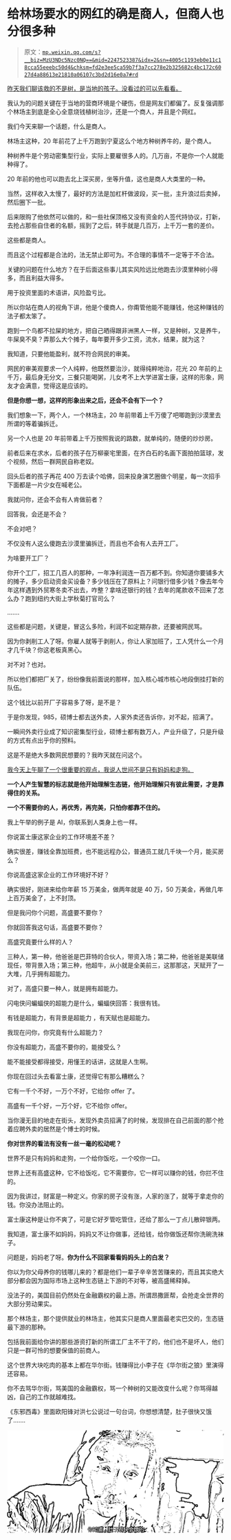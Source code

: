 # 给林场要水的网红的确是商人，但商人也分很多种

> 原文：[`mp.weixin.qq.com/s?__biz=MzU3NDc5Nzc0NQ==&mid=2247523387&idx=2&sn=4005c1193eb0e11c18cca55eeebc50d4&chksm=fd2e3ee5ca59b7f3a7cc278e2b325682c4bc172c6027d4a88613e21810a06107c3bd2d16e0a7#rd`](http://mp.weixin.qq.com/s?__biz=MzU3NDc5Nzc0NQ==&mid=2247523387&idx=2&sn=4005c1193eb0e11c18cca55eeebc50d4&chksm=fd2e3ee5ca59b7f3a7cc278e2b325682c4bc172c6027d4a88613e21810a06107c3bd2d16e0a7#rd)

[昨天我们聊该救的不是树，是当地的孩子。没看过的可以先看看。](http://mp.weixin.qq.com/s?__biz=MzU3NDc5Nzc0NQ==&mid=2247523371&idx=2&sn=7d30883dbe4e2e3a92e22b43a4956eac&chksm=fd2e3ef5ca59b7e3030d4e03e9e3fbbd6652b5375a68c5cc7eece1ef2975a4b6beae74d8fbb5&scene=21#wechat_redirect) 

我认为的问题关键在于当地的营商环境是个硬伤，但是网友们都偏了。反复强调那个林场主到底是全心全意烧钱植树治沙，还是一个商人，并且是个网红。 

我们今天来聊一个话题，什么是商人。 

林场主这种，20 年前花了上千万跑到宁夏这么个地方种树养牛的，是个商人。 

种树养牛是个劳动密集型行业，实际上要雇很多人的。几万亩，不是你一个人就能种得了。 

20 年前的他也可以跑去北上深买房，坐等升值，这也是商人大类里的一种。 

当然，这样收入太慢了，最好的方法是加杠杆做波段，买一批，主升浪过后卖掉，然后圈下一批。 

后来限购了他依然可以做的，和一些社保顶格又没有资金的人签代持协议，打新，去抢占那些自住者的名额，摇到了之后，转手就是几百万，上千万一套的差价。 

这些都是商人。 

而且这个过程都是合法的，法无禁止即可为。不合理的事情不一定等于不合法。 

关键的问题在什么地方？在于后面这些事儿其实风险远比他跑去沙漠里种树小得多，而且利益大得多。 

用于投资里面的术语讲，风险盈亏比。 

所以你站在商人的视角下讲，他是个傻商人，你甭管他能不能赚钱，他这种赚钱的法子都太笨了。 

跑到一个鸟都不拉屎的地方，把自己晒得跟非洲黑人一样，又是种树，又是养牛，牛屎臭不臭？弄那么大个摊子，每年要开多少工资，流水，结果，就为这？ 

我知道，只要他能盈利，就不符合网民的审美。 

网民的审美观要求一个人纯粹，他既然要治沙，就得纯粹地治，花光 20 年前的上千万，最后身无分文，三餐只能喝粥，儿女考不上大学进富士康，这样的形象，网友才会满意，觉得这是应该的。 

**但是你想一想，这样的形象出来之后，还会不会有下一个？** 

我们想象一下，两个人，一个林场主，20 年前带着上千万傻了吧唧跑到沙漠里去所谓的等着骗拆迁。

另一个人也是 20 年前带着上千万按照我说的路数，就单纯的，随便的炒炒房。

前者后来在求水，后者的孩子在万柳豪宅里面，在齐白石的名画下面拍拍篮球，发个视频，然后一群网民自称老奴。 

回头后者的孩子再花 400 万去读个哈佛，回来投身演艺圈做个明星，每一次招手下面都是一片少女在喊老公。 

我就问你，还会不会有人肯做前者？ 

回答我，会还是不会？ 

不会对吧？ 

不仅没有人这么傻跑去沙漠里骗拆迁，而且也不会有人去开工厂。

为啥要开工厂？

你开个工厂，招工几百人的那种，一年净利润连一百万都不到。你知道你要铺多大的摊子，多少启动资金买设备？多少钱压在了原料上？问银行借多少钱？像去年今年这样遇到外贸寒冬卖不出去，咋整？拿啥还银行的钱？去年的尾款收不回来了怎么办？跑到纽约大街上学秋菊打官司么？ 

....... 

这些都是问题，关键是，冒这么多险，利润不如定期存款，还要被网民骂。

因为你剥削工人了呀。你雇人就等于剥削人，你让人家加班了，工人凭什么一个月才几千块？你这老板真黑心。

对不对？也对。 

所以他们都把厂关了，纷纷像我前面说的那样，加入核心城市核心地段倒挂打新的队伍。

这个钱比以前开厂子容易多了呀，是不是？

于是你发现，985，硕博士都去送外卖，人家外卖还告诉你，对不起，招满了。 

一瞬间外卖行业成了知识密集型行业，硕博士都有数万人，产业升级了，只是升级的方式有点出乎你的预料。 

这是不是绝大多数网民想要的？我昨天就在问这个。 

[我今天上午聊了一个很重要的观点，我说人世间不是只有妈妈和走狗。](http://mp.weixin.qq.com/s?__biz=MzU0MjYwNDU2Mw==&mid=2247510268&idx=1&sn=632b4013eaa4bbb3fb1f79dd12f31005&chksm=fb1ac480cc6d4d961995657195bdbb8bb4893e398f60612b290b2a88756082f5bd9f53888181&scene=21#wechat_redirect) 

**一个人产生智慧的标志就是他开始理解生态链，他开始理解只有彼此需要，才是靠得住的关系。** 

**一个不需要你的人，再优秀，再完美，只怕你都靠不住的。** 

我上午举的例子是 AI，你联系到人类身上也一样。 

你说富士康这家企业的工作环境差不差？ 

确实很差，赚钱全靠加班费，也不能远程办公，普通员工就几千块一个月，能买房么？

你说高盛这家企业的工作环境好不好？

确实很好，刚进来给你年薪 15 万美金，做两年就是 40 万，50 万美金，再做几年上百万美金了，上不封顶。

但是我问你个问题，高盛要不要你？ 

你就回答我这句话，高盛要不要你？

高盛究竟要什么样的人？

三种人，第一种，他爸爸是巴菲特的合伙人，带资入场；第二种，他爸爸是美联储现任，带背景入场；第三种，他超牛，从小就是全美前三，这那那这，天赋开了一大堆，几乎拥有超能力。 

对了，高盛只要一种人，就是拥有超能力。 

闪电侠问蝙蝠侠的超能力是什么，蝙蝠侠回答：我很有钱。

有钱是超能力，有背景是超能力 ，有天赋也是超能力。

我现在问你，你究竟有什么超能力？

你没有超能力，高盛不要你的，能接受么？ 

能不能接受都得接受，用懂王的话讲，这就是人生啊。 

你现在回过头去看富士康，还觉得它有那么糟糕么？ 

它有一千个不好，一万个不好，它给你 offer 了。 

高盛有一千个好，一万个好，它不给你 offer。

当你漫无目的地走在街头，发现外卖员招满了的时候，发现排在自己前面的那个抢着应聘外卖的居然是个博士的时候。

**你对世界的看法有没有一丝一毫的松动呢？** 

世界不是只有妈妈和走狗，一个给你饭吃，一个咬你一口。

世界上还有高盛这种，它不给饭吃，它不需要你，它一样可以赚你的钱，你拦不住的。 

因为我讲过，财富是一种定义。你家的房子没有涨，人家的涨了，就等于拿走你的钱。你没办法阻止的。

富士康这种是让你不爽了，可是它好歹管吃管住，还给了那么一丁点儿散碎银两。 

我知道，富士康不如妈妈，妈妈又不让你做事，还给钱，给你做饭还帮你洗碗洗袜子。

问题是，妈妈老了呀。**你为什么不回家看看妈妈头上的白发？** 

你以为你父母养你的钱哪儿来的？都是他们一辈子辛辛苦苦赚来的，而且其实绝大部分都会因为国际市场上这种生态链上下游的不对等，被高盛稀释掉。 

没法子的，美国目前仍然处在金融霸权的最上游。所谓昂撒匪帮，会抢走全世界的大部分劳动果实。 

那个林场主，那个提供就业的林场主，他其实只是商人里面最老实巴交的，生态链最下游的那种。 

包括我前面给你讲的那些游资打新的所谓工厂主不干了的，他们也不是坏人，他们只是一群可怜的想要保值的前商人。 

这个世界大块吃肉的基本上都在华尔街。钱赚得比小李子在《华尔街之狼》里演得还容易。

你不去骂华尔街，骂美国的金融霸权，骂一个种树的又能改变什么呢？你骂得越凶，自己的工作就越难找。 

《东邪西毒》里面欧阳锋对洪七公说过一句台词，你想想清楚，肚子很快又饿了.......

![](img/17ca9daf919dd35f956ef2b25e73ed84.png)